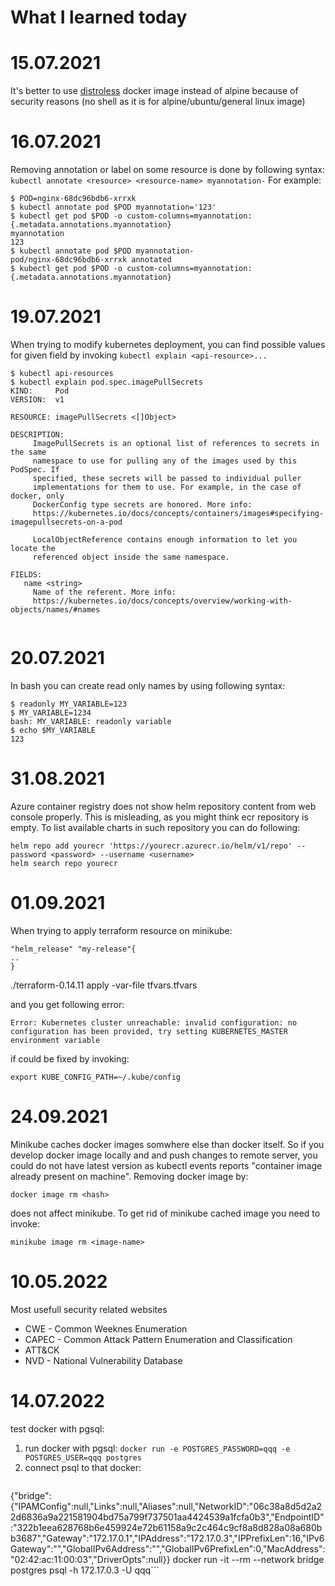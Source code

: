 What I learned today
=======================
# 15.07.2021
It's better to use [distroless](https://github.com/GoogleContainerTools/distroless) docker image instead of alpine because of security reasons (no shell as it is for alpine/ubuntu/general linux image)

# 16.07.2021
Removing annotation or label on some resource is done by following syntax:
```kubectl annotate <resource> <resource-name> myannotation-```
For example:
```
$ POD=nginx-68dc96bdb6-xrrxk
$ kubectl annotate pod $POD myannotation='123'
$ kubectl get pod $POD -o custom-columns=myannotation:{.metadata.annotations.myannotation}
myannotation
123
$ kubectl annotate pod $POD myannotation-
pod/nginx-68dc96bdb6-xrrxk annotated
$ kubectl get pod $POD -o custom-columns=myannotation:{.metadata.annotations.myannotation}
```

# 19.07.2021
When trying to modify kubernetes deployment, you can find possible values for given field by invoking ```kubectl explain <api-resource>...``` 
```
$ kubectl api-resources
$ kubectl explain pod.spec.imagePullSecrets      
KIND:     Pod
VERSION:  v1

RESOURCE: imagePullSecrets <[]Object>

DESCRIPTION:
     ImagePullSecrets is an optional list of references to secrets in the same
     namespace to use for pulling any of the images used by this PodSpec. If
     specified, these secrets will be passed to individual puller
     implementations for them to use. For example, in the case of docker, only
     DockerConfig type secrets are honored. More info:
     https://kubernetes.io/docs/concepts/containers/images#specifying-imagepullsecrets-on-a-pod

     LocalObjectReference contains enough information to let you locate the
     referenced object inside the same namespace.

FIELDS:
   name	<string>
     Name of the referent. More info:
     https://kubernetes.io/docs/concepts/overview/working-with-objects/names/#names


```
# 20.07.2021
In bash you can create read only names by using following syntax:
```
$ readonly MY_VARIABLE=123
$ MY_VARIABLE=1234
bash: MY_VARIABLE: readonly variable
$ echo $MY_VARIABLE
123
```
# 31.08.2021
Azure container registry does not show helm repository content from web console properly. This is misleading, as you might think ecr repository is empty. 
To list available charts in such repository you can do following:
```
helm repo add yourecr 'https://yourecr.azurecr.io/helm/v1/repo' --password <password> --username <username>
helm search repo yourecr
```

# 01.09.2021
When trying to apply terraform resource on minikube: 
```
"helm_release" "my-release"{
..
}
```
./terraform-0.14.11 apply -var-file tfvars.tfvars 

and you get following error:
```
Error: Kubernetes cluster unreachable: invalid configuration: no configuration has been provided, try setting KUBERNETES_MASTER environment variable
```
if could be fixed by invoking:
```
export KUBE_CONFIG_PATH=~/.kube/config
```

# 24.09.2021

Minikube caches docker images somwhere else than docker itself. So if you develop docker image locally and and push changes to remote server, you could do not have latest version as kubectl events reports "container image <image-name> already present on machine". Removing docker image by:
```
docker image rm <hash>
```
does not affect minikube.
To get rid of minikube cached image you need to invoke:
```
minikube image rm <image-name>
```

# 10.05.2022
Most usefull security related websites 
- CWE - Common Weeknes Enumeration
- CAPEC - Common Attack Pattern Enumeration and Classification
- ATT&CK 
- NVD - National Vulnerability Database

# 14.07.2022
test docker with pgsql:
1. run docker with pgsql:
     ```docker run -e POSTGRES_PASSWORD=qqq -e POSTGRES_USER=qqq postgres```
2. connect psql to that docker:
     ```docker inspect --format='{{json .NetworkSettings.Networks}}' 3442a07ff11f
{"bridge":{"IPAMConfig":null,"Links":null,"Aliases":null,"NetworkID":"06c38a8d5d2a22d6836a9a221581904bd75a799f737501aa4424539a1fcfa0b3","EndpointID":"322b1eea628768b6e459924e72b61158a9c2c464c9cf8a8d828a08a680bb3687","Gateway":"172.17.0.1","IPAddress":"172.17.0.3","IPPrefixLen":16,"IPv6Gateway":"","GlobalIPv6Address":"","GlobalIPv6PrefixLen":0,"MacAddress":"02:42:ac:11:00:03","DriverOpts":null}}
     docker run -it --rm --network bridge postgres psql -h 172.17.0.3 -U qqq```
     
     
